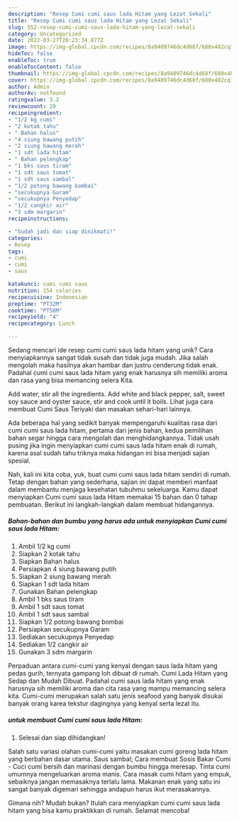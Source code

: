 ```yaml
---
description: "Resep Cumi cumi saus lada Hitam yang Lezat Sekali"
title: "Resep Cumi cumi saus lada Hitam yang Lezat Sekali"
slug: 552-resep-cumi-cumi-saus-lada-hitam-yang-lezat-sekali
category: Uncategorized
date: 2022-03-27T20:23:34.877Z
image: https://img-global.cpcdn.com/recipes/8a9409746dc4d68f/680x482cq70/cumi-cumi-saus-lada-hitam-foto-resep-utama.jpg
hideToc: false
enableToc: true
enableTocContent: false
thumbnail: https://img-global.cpcdn.com/recipes/8a9409746dc4d68f/680x482cq70/cumi-cumi-saus-lada-hitam-foto-resep-utama.jpg
cover: https://img-global.cpcdn.com/recipes/8a9409746dc4d68f/680x482cq70/cumi-cumi-saus-lada-hitam-foto-resep-utama.jpg
author: Admin
authorAv: notfound
ratingvalue: 3.2
reviewcount: 20
recipeingredient:
- "1/2 kg cumi"
- "2 kotak tahu"
- " Bahan halus"
- "4 siung bawang putih"
- "2 siung bawang merah"
- "1 sdt lada hitam"
- " Bahan pelengkap"
- "1 bks saus tiram"
- "1 sdt saus tomat"
- "1 sdt saus sambal"
- "1/2 potong bawang bombai"
- "secukupnya Garam"
- "secukupnya Penyedap"
- "1/2 cangkir air"
- "3 sdm margarin"
recipeinstructions:

- "Sudah jadi dan siap dinikmati!"
categories:
- Resep
tags:
- cumi
- cumi
- saus

katakunci: cumi cumi saus 
nutrition: 154 calories
recipecuisine: Indonesian
preptime: "PT32M"
cooktime: "PT58M"
recipeyield: "4"
recipecategory: Lunch

---
```





Sedang mencari ide resep cumi cumi saus lada hitam yang unik? Cara menyiapkannya sangat tidak susah dan tidak juga mudah. Jika salah mengolah maka hasilnya akan hambar dan justru cenderung tidak enak. Padahal cumi cumi saus lada hitam yang enak harusnya sih memiliki aroma dan rasa yang bisa memancing selera Kita.





Add water, stir all the ingredients. Add white and black pepper, salt, sweet soy sauce and oyster sauce, stir and cook until it boils. Lihat juga cara membuat Cumi Saus Teriyaki dan masakan sehari-hari lainnya.

Ada beberapa hal yang sedikit banyak mempengaruhi kualitas rasa dari cumi cumi saus lada hitam, pertama dari jenis bahan, kedua pemilihan bahan segar hingga cara mengolah dan menghidangkannya. Tidak usah pusing jika ingin menyiapkan cumi cumi saus lada hitam enak di rumah, karena asal sudah tahu triknya maka hidangan ini bisa menjadi sajian spesial.






Nah, kali ini kita coba, yuk, buat cumi cumi saus lada hitam sendiri di rumah. Tetap dengan bahan yang sederhana, sajian ini dapat memberi manfaat dalam membantu menjaga kesehatan tubuhmu sekeluarga. Kamu dapat menyiapkan Cumi cumi saus lada Hitam memakai 15 bahan dan 0 tahap pembuatan. Berikut ini langkah-langkah dalam membuat hidangannya.

<!--inarticleads1-->

##### Bahan-bahan dan bumbu yang harus ada untuk menyiapkan Cumi cumi saus lada Hitam:

1. Ambil 1/2 kg cumi
1. Siapkan 2 kotak tahu
1. Siapkan  Bahan halus
1. Persiapkan 4 siung bawang putih
1. Siapkan 2 siung bawang merah
1. Siapkan 1 sdt lada hitam
1. Gunakan  Bahan pelengkap
1. Ambil 1 bks saus tiram
1. Ambil 1 sdt saus tomat
1. Ambil 1 sdt saus sambal
1. Siapkan 1/2 potong bawang bombai
1. Persiapkan secukupnya Garam
1. Sediakan secukupnya Penyedap
1. Sediakan 1/2 cangkir air
1. Gunakan 3 sdm margarin


Perpaduan antara cumi-cumi yang kenyal dengan saus lada hitam yang pedas gurih, ternyata gampang loh dibuat di rumah. Cumi Lada Hitam yang Sedap dan Mudah Dibuat. Padahal cumi saus lada hitam yang enak harusnya sih memiliki aroma dan cita rasa yang mampu memancing selera kita. Cumi-cumi merupakan salah satu jenis seafood yang banyak disukai banyak orang karea tekstur dagingnya yang kenyal serta lezat itu. 

<!--inarticleads2-->

#####  untuk membuat Cumi cumi saus lada Hitam:


1. Selesai dan siap dihidangkan!

Salah satu variasi olahan cumi-cumi yaitu masakan cumi goreng lada hitam yang berbahan dasar utama. Saus sambal; Cara membuat Sosis Bakar Cumi - Cuci cumi bersih dan marinasi dengan bumbu hingga meresap. Tinta cumi umumnya mengeluarkan aroma manis. Cara masak cumi hitam yang empuk, sebaiknya jangan memasaknya terlalu lama. Makanan enak yang satu ini sangat banyak digemari sehingga andapun harus ikut merasakannya. 

Gimana nih? Mudah bukan? Itulah cara menyiapkan cumi cumi saus lada hitam yang bisa kamu praktikkan di rumah. Selamat mencoba!
